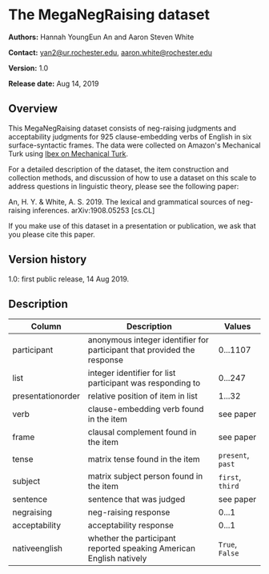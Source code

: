 # The MegaNegRaising dataset

**Authors:** Hannah YoungEun An and Aaron Steven White

**Contact:** yan2@ur.rochester.edu, aaron.white@rochester.edu

**Version:** 1.0

**Release date:** Aug 14, 2019

## Overview

This MegaNegRaising dataset consists of neg-raising judgments and acceptability judgments for 925 clause-embedding verbs of English in six surface-syntactic frames.  The data were collected on Amazon's Mechanical Turk using [Ibex on Mechanical Turk](https://github.com/aaronstevenwhite/ibex).

For a detailed description of the dataset, the item construction and collection methods, and discussion of how to use a dataset on this scale to address questions in linguistic theory, please see the following paper:

An, H. Y. & White, A. S. 2019. The lexical and grammatical sources of neg-raising inferences. arXiv:1908.05253 [cs.CL]

If you make use of this dataset in a presentation or publication, we ask that you please cite this paper.

## Version history

1.0: first public release, 14 Aug 2019.

## Description

| **Column**        | **Description**                                                                           | **Values**          |
|-------------------|-------------------------------------------------------------------------------------------|---------------------|
| participant       | anonymous integer identifier for participant that provided the response                   | 0...1107            |
| list              | integer identifier for list participant was responding to                                 | 0...247             |
| presentationorder | relative position of item in list                                                         | 1...32              |
| verb              | clause-embedding verb found in the item                                                   | see paper           |
| frame             | clausal complement found in the item                                                      | see paper           |
| tense             | matrix tense found in the item                                                            | `present`, `past`   |
| subject           | matrix subject person found in the item                                                   | `first`, `third`    |
| sentence          | sentence that was judged                                                                  | see paper                            |
| negraising        | neg-raising response                                                                      | 0...1               |
| acceptability     | acceptability response                                                                    | 0...1               |
| nativeenglish     | whether the participant reported speaking American English natively                       | `True`, `False`     |
